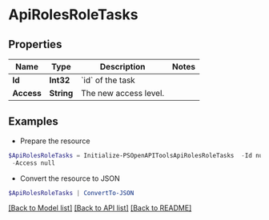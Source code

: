 # ApiRolesRoleTasks
## Properties

Name | Type | Description | Notes
------------ | ------------- | ------------- | -------------
**Id** | **Int32** | &#x60;id&#x60; of the task | 
**Access** | **String** | The new access level. | 

## Examples

- Prepare the resource
```powershell
$ApiRolesRoleTasks = Initialize-PSOpenAPIToolsApiRolesRoleTasks  -Id null `
 -Access null
```

- Convert the resource to JSON
```powershell
$ApiRolesRoleTasks | ConvertTo-JSON
```

[[Back to Model list]](../README.md#documentation-for-models) [[Back to API list]](../README.md#documentation-for-api-endpoints) [[Back to README]](../README.md)

